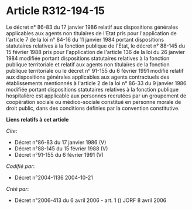 # Article R312-194-15

Le décret n° 86-83 du 17 janvier 1986 relatif aux dispositions générales applicables aux agents non titulaires de l'Etat pris
pour l'application de l'article 7 de la loi n° 84-16 du 11 janvier 1984 portant dispositions statutaires relatives à la
fonction publique de l'Etat, le décret n° 88-145 du 15 février 1988 pris pour l'application de l'article 136 de la loi du 26
janvier 1984 modifiée portant dispositions statutaires relatives à la fonction publique territoriale et relatif aux agents
non titulaires de la fonction publique territoriale ou le décret n° 91-155 du 6 février 1991 modifié relatif aux dispositions
générales applicables aux agents contractuels des établissements mentionnés à l'article 2 de la loi n° 86-33 du 9 janvier
1986 modifiée portant dispositions statutaires relatives à la fonction publique hospitalière est applicable aux personnes
recrutées par un groupement de coopération sociale ou médico-sociale constitué en personne morale de droit public, dans des
conditions définies par la convention constitutive.

**Liens relatifs à cet article**

_Cite_:

  - Décret n°86-83 du 17 janvier 1986 (V)
  - Décret n°88-145 du 15 février 1988 (V)
  - Décret n°91-155 du 6 février 1991 (V)

_Codifié par_:

  - Décret n°2004-1136 2004-10-21

_Créé par_:

  - Décret n°2006-413 du 6 avril 2006 - art. 1 () JORF 8 avril 2006
